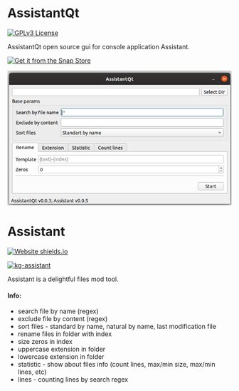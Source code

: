 AssistantQt
===================

[![GPLv3 License](https://img.shields.io/badge/License-GPL%20v3-yellow.svg)](https://opensource.org/licenses/)

AssistantQt open source gui for console application Assistant.

[![Get it from the Snap Store](https://snapcraft.io/static/images/badges/en/snap-store-black.svg)](https://snapcraft.io/kg-assistantQt)

![picture](assistantQt/data/screenshot-39.png)

Assistant
===================

[![Website shields.io](https://img.shields.io/website?up_message=Assistant&url=https%3A%2F%2Fgithub.com%2Fkeygenqt%2Fassistant)](https://github.com/keygenqt/assistant)

[![kg-assistant](https://snapcraft.io//kg-assistant/badge.svg)](https://snapcraft.io/kg-assistant)

Assistant is a delightful files mod tool.

#### Info:

* search file by name (regex)
* exclude file by content (regex)
* sort files - standard by name, natural by name, last modification file
* rename files in folder with index
* size zeros in index
* uppercase extension in folder
* lowercase extension in folder
* statistic - show about files info (count lines, max/min size, max/min lines, etc)
* lines - counting lines by search regex